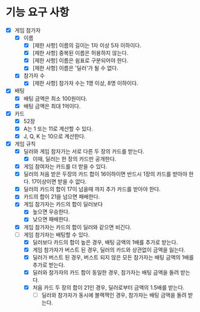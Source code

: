 # 기능 요구 사항
- [X] 게임 참가자
  - [X] 이름
    - [X] [제한 사항] 이름의 길이는 1자 이상 5자 이하이다.
    - [X] [제한 사항] 중복된 이름은 허용하지 않는다.
    - [X] [제한 사항] 이름은 쉼표로 구분되어야 한다.
    - [X] [제한 사항] 이름은 '딜러'가 될 수 없다.
  - [X] 참가자 수
    - [X] [제한 사항] 참가자 수는 1명 이상, 8명 이하이다.

- [X] 배팅
  - [X] 배팅 금액은 최소 100원이다.
  - [X] 배팅 금액은 최대 1억이다.

- [X] 카드
  - [X] 52장
  - [X] A는 1 또는 11로 계산할 수 있다.
  - [X] J, Q, K 는 10으로 계산한다.
  
- [X] 게임 규칙
  - [X] 딜러와 게임 참자가는 서로 다른 두 장의 카드를 받는다.
    - [X] 이때, 딜러는 한 장의 카드만 공개한다.
  - [X] 게임 참여자는 카드를 더 받을 수 있다.
  - [X] 딜러의 처음 받은 두장의 카드 합이 16이하이면 반드시 1장의 카드를 받아야 한다. 17이상이면 받을 수 없다.
  - [X] 딜러의 카드의 합이 17이 넘을때 까지 추가 카드를 받아야 한다.
  - [X] 카드의 합이 21을 넘으면 패배한다.
  - [X] 게임 참가자는 카드의 합이 딜러보다
    - [X] 높으면 우승한다.
    - [X] 낮으면 패배한다.
  - [X] 게임 참가자는 카드의 합이 딜러와 같으면 비긴다.
  - [ ] 게임 참가자는 배팅할 수 있다.
    - [X] 딜러보다 카드의 합이 높은 경우, 배팅 금액의 1배를 추가로 받는다.
    - [X] 게임 참가자가 버스트 된 경우, 딜러의 카드와 상관없이 금액을 잃는다.
    - [X] 딜러가 버스트 된 경우, 버스트 되지 않은 모든 참가자는 배팅 금액의 1배를 추가로 받는다.
    - [X] 딜러와 참가자의 카드 합이 동일한 경우, 참가자는 배팅 금액을 돌려 받는다.
    - [X] 처음 카드 두 장의 합이 21인 경우, 딜러로부터 금액의 1.5배를 받는다.
      - [ ] 딜러와 참가자가 동시에 블랙잭인 경우, 참가자는 배팅 금액을 돌려 받는다.
